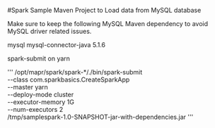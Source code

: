 #Spark Sample Maven Project to Load data from MySQL database

Make sure to keep the following MySQL Maven dependency to avoid MySQL driver related issues.

<dependency>
    <groupId>mysql</groupId>
    <artifactId>mysql-connector-java</artifactId>
    <version>5.1.6</version>
</dependency>


spark-submit on yarn

'''
/opt/mapr/spark/spark-*/./bin/spark-submit \
--class com.sparkbasics.CreateSparkApp \
--master yarn \
--deploy-mode cluster \
--executor-memory 1G \
--num-executors 2 \
/tmp/samplespark-1.0-SNAPSHOT-jar-with-dependencies.jar
'''
